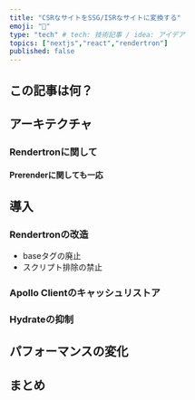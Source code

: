 ```yaml
---
title: "CSRなサイトをSSG/ISRなサイトに変換する"
emoji: "🍋"
type: "tech" # tech: 技術記事 / idea: アイデア
topics: ["nextjs","react","rendertron"]
published: false
---
```


## この記事は何？

## アーキテクチャ

### Rendertronに関して

#### Prerenderに関しても一応

## 導入

### Rendertronの改造

- baseタグの廃止
- スクリプト排除の禁止

### Apollo Clientのキャッシュリストア

### Hydrateの抑制

## パフォーマンスの変化

## まとめ

